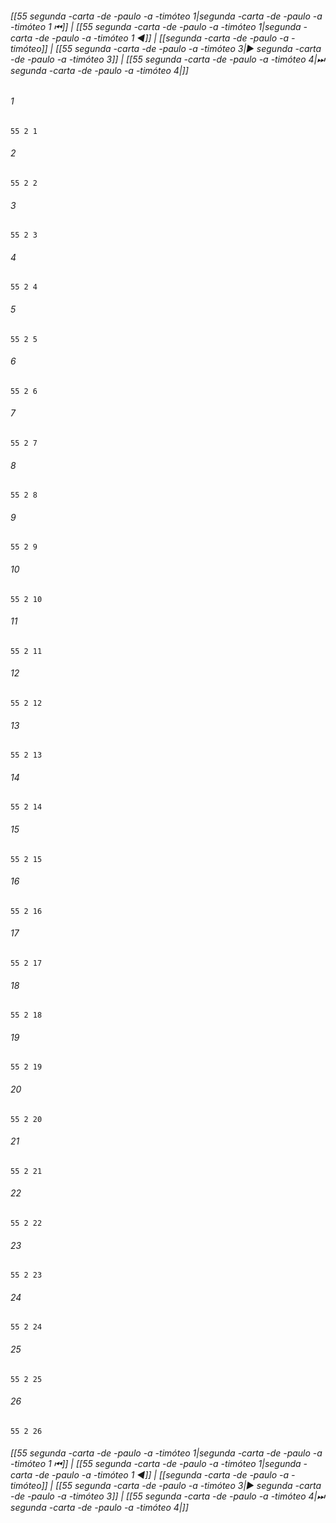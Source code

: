 
###### [[55 segunda -carta -de -paulo -a -timóteo 1|segunda -carta -de -paulo -a -timóteo 1 ⏮]] | [[55 segunda -carta -de -paulo -a -timóteo 1|segunda -carta -de -paulo -a -timóteo 1 ◀]] | [[segunda -carta -de -paulo -a -timóteo]] | [[55 segunda -carta -de -paulo -a -timóteo 3|▶ segunda -carta -de -paulo -a -timóteo 3]] | [[55 segunda -carta -de -paulo -a -timóteo 4|⏭ segunda -carta -de -paulo -a -timóteo 4|]]

###### 1
``` verse
55 2 1 
```
###### 2
``` verse
55 2 2 
```
###### 3
``` verse
55 2 3 
```
###### 4
``` verse
55 2 4 
```
###### 5
``` verse
55 2 5 
```
###### 6
``` verse
55 2 6 
```
###### 7
``` verse
55 2 7 
```
###### 8
``` verse
55 2 8 
```
###### 9
``` verse
55 2 9 
```
###### 10
``` verse
55 2 10 
```
###### 11
``` verse
55 2 11 
```
###### 12
``` verse
55 2 12 
```
###### 13
``` verse
55 2 13 
```
###### 14
``` verse
55 2 14 
```
###### 15
``` verse
55 2 15 
```
###### 16
``` verse
55 2 16 
```
###### 17
``` verse
55 2 17 
```
###### 18
``` verse
55 2 18 
```
###### 19
``` verse
55 2 19 
```
###### 20
``` verse
55 2 20 
```
###### 21
``` verse
55 2 21 
```
###### 22
``` verse
55 2 22 
```
###### 23
``` verse
55 2 23 
```
###### 24
``` verse
55 2 24 
```
###### 25
``` verse
55 2 25 
```
###### 26
``` verse
55 2 26 
```

###### [[55 segunda -carta -de -paulo -a -timóteo 1|segunda -carta -de -paulo -a -timóteo 1 ⏮]] | [[55 segunda -carta -de -paulo -a -timóteo 1|segunda -carta -de -paulo -a -timóteo 1 ◀]] | [[segunda -carta -de -paulo -a -timóteo]] | [[55 segunda -carta -de -paulo -a -timóteo 3|▶ segunda -carta -de -paulo -a -timóteo 3]] | [[55 segunda -carta -de -paulo -a -timóteo 4|⏭ segunda -carta -de -paulo -a -timóteo 4|]]

